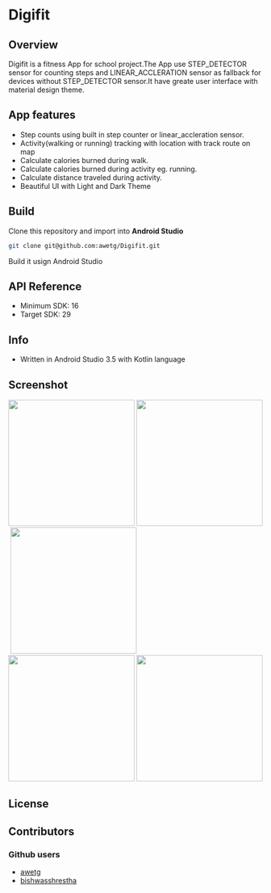 # Digifit

## Overview
Digifit is a fitness App for school project.The App use STEP_DETECTOR sensor
for counting steps and LINEAR_ACCLERATION sensor as fallback for devices without
STEP_DETECTOR sensor.It have greate user interface with material design theme.

## App features
* Step counts using built in step counter or linear_accleration sensor.
* Activity(walking or running) tracking with location with track route on map
* Calculate calories burned during walk.
* Calculate calories burned during activity eg. running.
* Calculate distance traveled during activity.
* Beautiful UI with Light and Dark Theme


## Build 
Clone this repository and import into **Android Studio**
```bash
git clone git@github.com:awetg/Digifit.git 
```
Build it usign Android Studio

## API Reference
* Minimum SDK: 16
* Target SDK: 29


## Info
* Written in Android Studio 3.5 with Kotlin language

## Screenshot 
<img width="250" src="https://user-images.githubusercontent.com/32410448/67102993-e5e5e680-f1b3-11e9-8982-91e680256423.png">&nbsp;<img src="https://user-images.githubusercontent.com/32410448/67103420-99e77180-f1b4-11e9-88b9-3842643d2aed.png" width="250">&nbsp;<img src="https://user-images.githubusercontent.com/32410448/67104941-6823da00-f1b7-11e9-9819-124140843bd4.png" width="250">&nbsp;<img src="https://user-images.githubusercontent.com/32410448/67104996-838ee500-f1b7-11e9-9d51-eafd27cb9313.png" width="250">&nbsp;<img src="https://user-images.githubusercontent.com/32410448/67105062-9c979600-f1b7-11e9-8a6d-77b24f187923.png" width="250">

## License


## Contributors
### Github users
* [awetg](https://github.com/awetg)
* [bishwasshrestha](https://github.com/bishwasshrestha)
